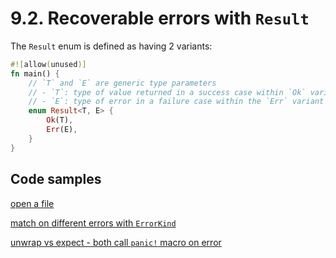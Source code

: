 # 9.2. Recoverable errors with `Result`

The `Result` enum is defined as having 2 variants:

```rust
#![allow(unused)]
fn main() {
    // `T` and `E` are generic type parameters
    // - `T`: type of value returned in a success case within `Ok` variant
    // - `E`: type of error in a failure case within the `Err` variant
    enum Result<T, E> {
        Ok(T),
        Err(E),
    }
}
```

## Code samples

[open a file](./crates/open_file/src/main.rs)

[match on different errors with `ErrorKind`](./crates/match_on_error_kind/src/main.rs)

[unwrap vs expect - both call `panic!` macro on error](./crates/unwrap_expect/src/main.rs)
